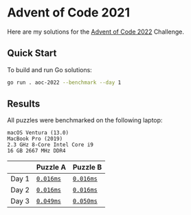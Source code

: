 # Advent of Code 2021

Here are my solutions for the [Advent of Code 2022](https://adventofcode.com/2022) Challenge.

## Quick Start

To build and run Go solutions:

```sh
go run . aoc-2022 --benchmark --day 1
```


## Results

All puzzles were benchmarked on the following laptop:


```text
macOS Ventura (13.0)
MacBook Pro (2019)
2.3 GHz 8-Core Intel Core i9
16 GB 2667 MHz DDR4
```

|       | Puzzle A                  | Puzzle B                  |
|:------|:--------------------------|:--------------------------|
| Day 1 | [`0.016ms`](./day01/a.go) | [`0.016ms`](./day01/b.go) |
| Day 2 | [`0.016ms`](./day02/a.go) | [`0.016ms`](./day02/b.go) |
| Day 3 | [`0.049ms`](./day03/a.go) | [`0.050ms`](./day03/b.go) |
